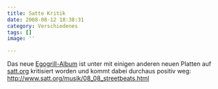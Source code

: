 ```yaml
---
title: Satte Kritik
date: 2008-08-12 18:38:31
category: Verschiedenes
tags: []
image: ''

---
```


Das neue [Egogrill-Album](http://www.leavemusic.de/live/leavemusic/index.php?content=12&artikel_id=44&menu_left_kind=0) ist unter mit einigen anderen neuen Platten auf [satt.org](http://www.satt.org/) kritisiert worden und kommt dabei durchaus positiv weg:  
<http://www.satt.org/musik/08_08_streetbeats.html>

